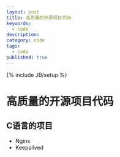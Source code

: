 ```yaml
---
layout: post
title: 高质量的开源项目代码
keywords:
  - code
description: 
category: code
tags:
  - code
published: true
---
```

{% include JB/setup %}

# 高质量的开源项目代码

## C语言的项目
* Nginx
* Keepalived
